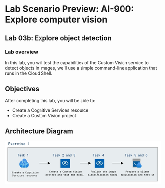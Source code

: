 # Lab Scenario Preview: AI-900: Explore computer vision

## Lab 03b:  Explore object detection

### Lab overview

In this lab, you will test the capabilities of the Custom Vision service to detect objects in images, we'll use a simple command-line application that runs in the Cloud Shell. 

## Objectives
  
After completing this lab, you will be able to:

- Create a Cognitive Services resource
- Create a Custom Vision project

## Architecture Diagram

  ![](media/3b-ai-900.png)
